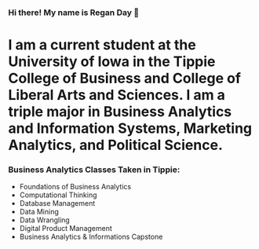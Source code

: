 ### Hi there! My name is Regan Day 👋

# I am a current student at the University of Iowa in the Tippie College of Business and College of Liberal Arts and Sciences. I am a triple major in Business Analytics and Information Systems, Marketing Analytics, and Political Science.

### Business Analytics Classes Taken in Tippie: 
- Foundations of Business Analytics
- Computational Thinking
- Database Management
- Data Mining
- Data Wrangling
- Digital Product Management
- Business Analytics & Informations Capstone

<!--
**reganday/reganday** is a ✨ _special_ ✨ repository because its `README.md` (this file) appears on your GitHub profile.

Here are some ideas to get you started:

- 🔭 I’m currently working on ...
- 🌱 I’m currently learning ...
- 👯 I’m looking to collaborate on ...
- 🤔 I’m looking for help with ...
- 💬 Ask me about ...
- 📫 How to reach me: ...
- 😄 Pronouns: ...
- ⚡ Fun fact: ...
-->
